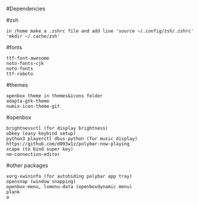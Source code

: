 #Dependencies

#zsh

    in /home make a .zshrc file and add line 'source ~/.config/zsh/.zshrc'
	'mkdir ~/.cache/zsh'

#fonts

    ttf-font-awesome
    noto-fonts-cjk
	noto-fonts
    ttf-roboto

#themes

    openbox theme in themes&icons folder
    adapta-gtk-theme
    numix-icon-theme-git

#openbox

    brightnessctl (for display brightness)
    obkey (easy keybind setup)
    python3 playerctl dbus-python (for music display) https://github.com/d093w1z/polybar-now-playing
    xcape (to bind super key)
	nm-connection-editor

#other packages

    xorg-xwininfo (for autohiding polybar app tray)
    opensnap (window snapping)
	openbox-menu, lxmenu-data (openboxdynamic menu)
	plank
	a